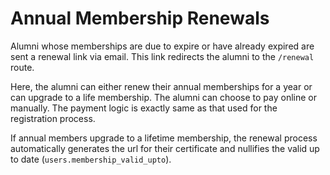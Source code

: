 # Annual Membership Renewals

Alumni whose memberships are due to expire or have already expired are sent a renewal link via email. This link redirects the alumni to the `/renewal` route.

Here, the alumni can either renew their annual memberships for a year or can upgrade to a life membership. The alumni can choose to pay online or manually. The payment logic is exactly same as that used for the registration process.

If annual members upgrade to a lifetime membership, the renewal process automatically generates the url for their certificate and nullifies the valid up to date (`users.membership_valid_upto`).
